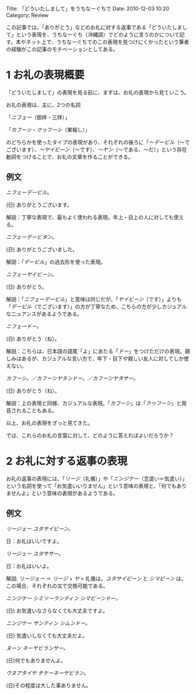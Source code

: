 Title: 「どういたしまして」をうちなーぐちで
Date: 2010-12-03 10:20
Category: Review


この記事では、「ありがとう」などのお礼に対する返事である「どういたしまして」という表現を、うちなーぐち（沖縄語）でどのように言うのかについて記す。本やネット上で、うちなーぐちでのこの表現を見つけにくかったという筆者の経験がこの記事のモチベーションとしてある。

# 1 お礼の表現概要

「どういたしまして」の表現を見る前に、まずは、お礼の表現から見ていこう。

お礼の表現は、主に、2つの名詞

「*ニフェー*（御拝・三拝）」

「*カフーシ*・*クヮフーシ*（果報し）」

のどちらかを使ったタイプの表現があり、それぞれの後ろに「*〜デービル*（〜でございます）、*〜ヤイビーン*（〜です）、*〜ヤン*（〜である、〜だ）」という存在動詞をつけることで、お礼の文章を作ることができる。

## 例文

*ニフェーデービル。*

(日) ありがとうございます。

解説：丁寧な表現で、最もよく使われる表現。年上・目上の人に対しても使える。

*ニフェーデービタン。*

(日) ありがとうございました。

解説：「*デービル*」の過去形を使った表現。

*ニフェーヤイビーン。*

(日) ありがとう。

解説：「*ニフェーデービル*」と意味は同じだが、「*ヤイビーン*（です）」よりも「*デービル*（でございます）」の方が丁寧なため、こちらの方が少しカジュアルなニュアンスがあるようである。

*ニフェードー。*

(日) ありがとう（ね）。

解説：こちらは、日本語の語尾「よ」にあたる「*ドー*」をつけただけの表現。親しみはあるが、カジュアルな言い方で、年下・目下や親しい友人に対してしか使えない。

*カフーシ。／カフーシヤタンドー。／カフーシヤタサー。*

(日) ありがとう（ね）。

解説：上の表現と同様、カジュアルな表現。「*カフーシ*」は「*クヮフーシ*」と発音されることもある。

以上、お礼の表現をざっと見てきた。

では、これらのお礼の言葉に対して、どのように答えればよいだろうか？

# 2 お礼に対する返事の表現

お礼の返事の表現には、「*リージ*（礼儀）」や「*ニンジケー*（念遣い＝気遣い）」という名詞を使って「お気遣いいりません」という意味の表現と、「何でもありませんよ」という意味の表現があるようである。
## 例文

*リージェー ユタサイビーン。*

日：お礼はいいですよ。

*リージェー ユタササー。*

日：お礼はいいよ。

解説: *リージェー* ＝ *リージ* + *ヤ* = 礼儀は。*ユタサイビーン* と *シマビーン* は、この場合、それぞれの文で交換可能である。

*ニンジケー シミソーランティン シマビーンドー。*

(日) お気遣いなさらなくても大丈夫ですよ。

*ニンジケー サンティン シムンドー。*

(日) 気遣いしなくても大丈夫だよ。

*ヌーン ネーヤビランサー。*

(日)何でもありませんよ。

*ウヌアタイヤ チケーネーヤビラン。*

(日)その程度は大した事ありません。
